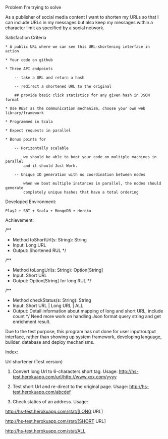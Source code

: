 Problem I'm trying to solve

As a publisher of social media content I want to shorten my URLs so that I can include URLs in my messages but also keep my messages within a character limit as specified by a social network.

Satisfaction Criteria

	* A public URL where we can see this URL-shortening interface in action

	* Your code on github 

	* Three API endpoints

		-- take a URL and return a hash

		-- redirect a shortened URL to the original

		## provide basic click statistics for any given hash in JSON format

	* Use REST as the communication mechanism, choose your own web library/framework

	* Programmed in Scala

	* Expect requests in parallel

	* Bonus points for

		-- Horizontally scalable

			we should be able to boot your code on multiple machines in parallel
			and it should Just Work.

		-- Unique ID generation with no coordination between nodes

			when we boot multiple instances in parallel, the nodes should generate
			completely unique hashes that have a total ordering


Developed Environment:

	Play2 + SBT + Scala + MongoDB + Heroku


Achievement:

  /**
   * Method  toShortUrl(s: String): String
   * Input:  Long URL
   * Output: Shortened RUL
   */

  /**
   * Method  toLongUrl(s: String): Option[String]
   * Input:  Short URL
   * Output: Option[String] for long RUL
   */

  /**
   * Method  checkStatus(s: String): String
   * Input:  Short URL | Long URL | ALL
   * Output: Detail information about mapping of long and short URL, include count
   */
  Need more work on handling Json format query string and get enrichment result.
  
  Due to the test purpose, this program has not done for user input/output interface, rather than
  showing up system framework, developing language, builder, database and deploy mechanisms.
  
Index:

Url shortener (Test version)


1. Convert long Url to 6-characters short tag. Usage: http://hs-test.herokuapp.com/url/http://www.xxx.com/yyyy

2. Test short Url and re-direct to the original page. Usage: http://hs-test.herokuapp.com/abcdef

3. Check statics of an address. Usage:

http://hs-test.herokuapp.com/stat/[LONG URL]

http://hs-test.herokuapp.com/stat/[SHORT URL]

http://hs-test.herokuapp.com/stat/ALL
  